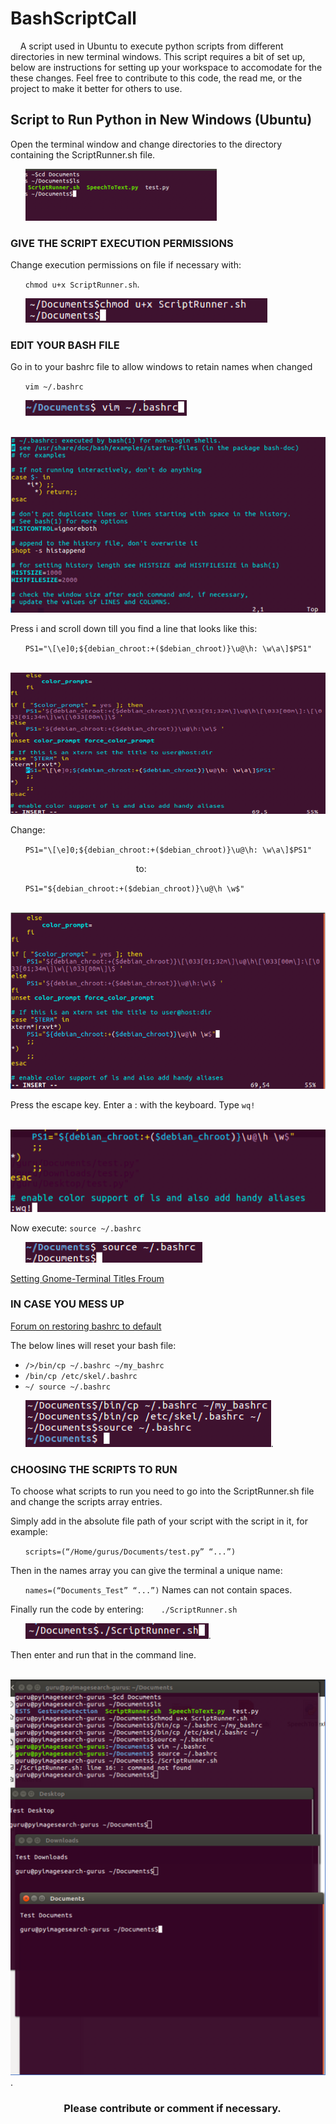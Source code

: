 # BashScriptCall
&nbsp;&nbsp;&nbsp;&nbsp;A script used in Ubuntu to execute python scripts from different directories in new terminal windows. This script requires a bit of set up, below are instructions for setting up your workspace to accomodate for the these changes. Feel free to contribute to this code, the read me, or the project to make it better for others to use.

## Script to Run Python in New Windows (Ubuntu)
Open the terminal window and change directories to the directory containing the ScriptRunner.sh file.

&nbsp;&nbsp;&nbsp;&nbsp;&nbsp;&nbsp;![Directory change](images/Picture1.png)

### GIVE THE SCRIPT EXECUTION PERMISSIONS
Change execution permissions on file if necessary with:

&nbsp;&nbsp;&nbsp;&nbsp;&nbsp;&nbsp;`chmod u+x ScriptRunner.sh`.

&nbsp;&nbsp;&nbsp;&nbsp;&nbsp;&nbsp;![Permissions change](images/Picture2.png)

### EDIT YOUR BASH FILE
Go in to your bashrc file to allow windows to retain names when changed

&nbsp;&nbsp;&nbsp;&nbsp;&nbsp;&nbsp;`vim ~/.bashrc`

&nbsp;&nbsp;&nbsp;&nbsp;&nbsp;&nbsp;![vim bash command](images/Picture3.png)

&nbsp;&nbsp;&nbsp;&nbsp;&nbsp;&nbsp;![bashrc file in vim](images/Picture4.png)

Press i and scroll down till you find a line that looks like this:

&nbsp;&nbsp;&nbsp;&nbsp;&nbsp;&nbsp;`PS1="\[\e]0;${debian_chroot:+($debian_chroot)}\u@\h: \w\a\]$PS1"`

&nbsp;&nbsp;&nbsp;&nbsp;&nbsp;&nbsp;![ps1 line in bashrc file](images/Picture5.png)

Change:

&nbsp;&nbsp;&nbsp;&nbsp;&nbsp;&nbsp;`PS1="\[\e]0;${debian_chroot:+($debian_chroot)}\u@\h: \w\a\]$PS1"`

&nbsp;&nbsp;&nbsp;&nbsp;&nbsp;&nbsp;&nbsp;&nbsp;&nbsp;&nbsp;&nbsp;&nbsp;&nbsp;&nbsp;&nbsp;&nbsp;&nbsp;&nbsp;&nbsp;&nbsp;&nbsp;&nbsp;&nbsp;&nbsp;&nbsp;&nbsp;&nbsp;&nbsp;&nbsp;&nbsp;&nbsp;&nbsp;&nbsp;&nbsp;&nbsp;&nbsp;&nbsp;&nbsp;&nbsp;&nbsp;&nbsp;&nbsp;&nbsp;&nbsp;&nbsp;&nbsp;&nbsp;&nbsp;&nbsp;&nbsp;&nbsp;to:

&nbsp;&nbsp;&nbsp;&nbsp;&nbsp;&nbsp;`PS1="${debian_chroot:+($debian_chroot)}\u@\h \w$"`

&nbsp;&nbsp;&nbsp;&nbsp;&nbsp;&nbsp;![ps1 line in bashrc file after changing the line](images/Picture6.png)

Press the escape key.
Enter a : with the keyboard.
Type `wq!`

&nbsp;&nbsp;&nbsp;&nbsp;&nbsp;&nbsp;![wq! in vim to exit](images/Picture7.png)

Now execute: `source ~/.bashrc`

&nbsp;&nbsp;&nbsp;&nbsp;&nbsp;&nbsp;![source ~/.bashrc command](images/Picture8.png)

[Setting Gnome-Terminal Titles Froum](https://askubuntu.com/questions/30988/how-do-you-set-the-title-of-the-active-gnome-terminal-from-the-command-line)

### **IN CASE YOU MESS UP**
[Forum on restoring bashrc to default](https://askubuntu.com/questions/404424/how-do-i-restore-bashrc-to-its-default)

The below lines will reset your bash file:

- `/>/bin/cp ~/.bashrc ~/my_bashrc`
- `/bin/cp /etc/skel/.bashrc`
- `~/ source ~/.bashrc`

&nbsp;&nbsp;&nbsp;&nbsp;&nbsp;&nbsp;![Commands to reset bashrc file](images/Picture9.png).

### CHOOSING THE SCRIPTS TO RUN
To choose what scripts to run you need to go into the ScriptRunner.sh file and change the scripts array entries.

Simply add in the absolute file path of your script with the script in it, for example:

&nbsp;&nbsp;&nbsp;&nbsp;&nbsp;&nbsp;`scripts=(“/Home/gurus/Documents/test.py” “...”)`

Then in the names array you can give the terminal a unique name:

&nbsp;&nbsp;&nbsp;&nbsp;&nbsp;&nbsp;`names=(“Documents_Test” “...”)`
Names can not contain spaces.

Finally run the code by entering:
&nbsp;&nbsp;&nbsp;&nbsp;&nbsp;&nbsp;`./ScriptRunner.sh`

&nbsp;&nbsp;&nbsp;&nbsp;&nbsp;&nbsp;![Changing file paths in the script](images/Picture10.png).

Then enter and run that in the command line.

&nbsp;&nbsp;&nbsp;&nbsp;&nbsp;&nbsp;![Example of window outputs of test files](images/Picture11.png).

### &nbsp;&nbsp;&nbsp;&nbsp;&nbsp;&nbsp;&nbsp;&nbsp;&nbsp;&nbsp;&nbsp;&nbsp;&nbsp;&nbsp;&nbsp;&nbsp;&nbsp;&nbsp;&nbsp;&nbsp;&nbsp;&nbsp;Please contribute or comment if necessary.
